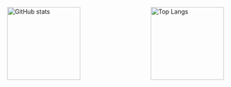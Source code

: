 <div style="display: flex; justify-content: space-between;">
  <img src="https://github-readme-stats.vercel.app/api?username=mobinaamrollahi&show_icons=true&theme=radical" alt="GitHub stats" height="170">
  <img src="https://github-readme-stats.vercel.app/api/top-langs/?username=mobinaamrollahi&layout=compact&theme=radical" alt="Top Langs" height="170">
</div>
